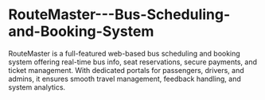 # RouteMaster---Bus-Scheduling-and-Booking-System
RouteMaster is a full-featured web-based bus scheduling and booking system offering real-time bus info, seat reservations, secure payments, and ticket management. With dedicated portals for passengers, drivers, and admins, it ensures smooth travel management, feedback handling, and system analytics.
